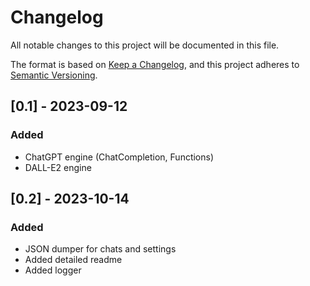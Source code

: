 # Changelog

All notable changes to this project will be documented in this file.

The format is based on [Keep a Changelog](https://keepachangelog.com/en/1.0.0/),
and this project adheres to [Semantic Versioning](https://semver.org/spec/v2.0.0.html).

## [0.1] - 2023-09-12

### Added
- ChatGPT engine (ChatCompletion, Functions)
- DALL-E2 engine

## [0.2] - 2023-10-14

### Added
- JSON dumper for chats and settings
- Added detailed readme
- Added logger
